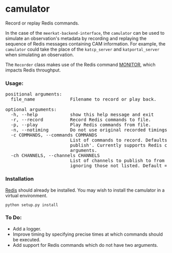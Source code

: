 # camulator

Record or replay Redis commands. 

In the case of the `meerkat-backend-interface`, the `camulator` can be used to simulate an observation's metadata by recording and replaying the sequence of Redis messages containing CAM information. For example, the `camulator` could take the place of the `katcp_server` and `katportal_server` when simulating an observation. 

The `Recorder` class makes use of the Redis command [MONITOR](https://redis.io/commands/MONITOR), which impacts Redis throughput.  

### Usage:

<pre>
positional arguments:
  file_name             Filename to record or play back.

optional arguments:
  -h, --help            show this help message and exit
  -r, --record          Record Redis commands to file.
  -p, --play            Play Redis commands from file.
  -n, --notiming        Do not use original recorded timings.
  -c COMMANDS, --commands COMMANDS
                        List of commands to record. Defaults to 'set,
                        publish'. Currently supports Redis commands with 2
                        arguments.
  -ch CHANNELS, --channels CHANNELS
                        List of channels to publish to from a recording,
                        ignoring those not listed. Default = 'all'.
</pre>

### Installation

[Redis](https://redis.io/topics/quickstart) should already be installed.
You may wish to install the camulator in a virtual environment. 
 
```
python setup.py install
```

### To Do:

- Add a logger.
- Improve timing by specifying precise times at which commands should be executed.
- Add support for Redis commands which do not have two arguments.


